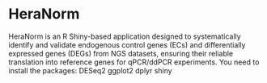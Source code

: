 # HeraNorm
HeraNorm is an R Shiny-based application designed to systematically identify and validate endogenous control genes (ECs) and differentially expressed genes (DEGs) from NGS datasets, ensuring their reliable translation into reference genes for qPCR/ddPCR experiments.
You need to install the packages:
DESeq2
ggplot2
dplyr
shiny
